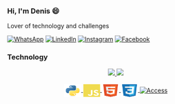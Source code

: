 ### Hi, I'm Denis 😄
Lover of technology and challenges

[![WhatsApp](https://img.shields.io/badge/WhatsApp-25D366?style=for-the-badge&logo=whatsapp&logoColor=white)](https://api.whatsapp.com/send?phone=5543991038557) [![LinkedIn](https://img.shields.io/badge/LinkedIn-0077B5?style=for-the-badge&logo=linkedin&logoColor=white)](https://www.linkedin.com/in/denisms/) 
[![Instagram](https://img.shields.io/badge/Instagram-E4405F?style=for-the-badge&logo=instagram&logoColor=white)](https://www.instagram.com/de.muniz/) 
[![Facebook](https://img.shields.io/badge/Facebook-1877F2?style=for-the-badge&logo=facebook&logoColor=white)](https://www.facebook.com/denisms3/) 

### Technology

<div align="center">
  <a href="https://github.com/denisms7">
  <img height="180em" src="https://github-readme-stats.vercel.app/api/top-langs/?username=denisms7&layout=compact&show_icons=true&theme=dark"/>
  <img height="180em" src="https://github-readme-stats.vercel.app/api?username=denisms7&show_icons=true&theme=dark"/>
</div>
  
 <div align="center" style="display: inline_block"><br>
   <img align="center" alt="Python" height="30" width="40" src="https://raw.githubusercontent.com/devicons/devicon/master/icons/python/python-original.svg">
  <img align="center" alt="Js" height="30" width="40" src="https://raw.githubusercontent.com/devicons/devicon/master/icons/javascript/javascript-plain.svg">
  <img align="center" alt="HTML" height="30" width="40" src="https://raw.githubusercontent.com/devicons/devicon/master/icons/html5/html5-original.svg">
  <img align="center" alt="CSS" height="30" width="40" src="https://raw.githubusercontent.com/devicons/devicon/master/icons/css3/css3-original.svg">
   <img align="center" alt="Access" height="30" src="https://user-images.githubusercontent.com/82631808/202917660-60f4bf84-183e-4e15-b6e4-bbf5cba29078.png">
</div>
  
